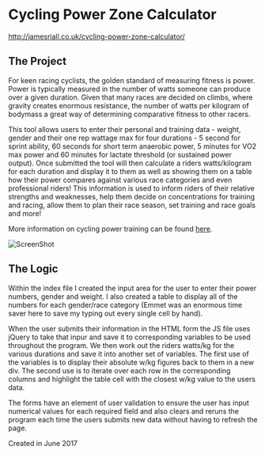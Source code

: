 # Cycling Power Zone Calculator

http://jamesriall.co.uk/cycling-power-zone-calculator/

## The Project

For keen racing cyclists, the golden standard of measuring fitness is power. Power is typically measured in the number of watts someone can produce over a given duration. Given that many races are decided on climbs, where gravity creates enormous resistance, the number of watts per kilogram of bodymass a great way of determining comparative fitness to other racers.

This tool allows users to enter their personal and training data - weight, gender and their one rep wattage max for four durations - 5 second for sprint ability, 60 seconds for short term anaerobic power, 5 minutes for VO2 max power and 60 minutes for lactate threshold (or sustained power output). Once submitted the tool will then calculate a riders watts/kilogram for each duration and display it to them as well as showing them on a table how their power compares against various race categories and even professional riders! This information is used to inform riders of their relative strengths and weaknesses, help them decide on concentrations for training and racing, allow them to plan their race season, set training and race goals and more!

More information on cycling power training can be found <a href="http://home.trainingpeaks.com/blog/article/power-training-levels">here</a>.

![ScreenShot](http://res.cloudinary.com/jamesriall/image/upload/v1469029676/power_oa7ojo.png)

## The Logic

Within the index file I created the input area for the user to enter their power numbers, gender and weight. I also created a table to display all of the numbers for each gender/race category (Emmet was an enormous time saver here to save my typing out every single cell by hand).

When the user submits their information in the HTML form the JS file uses jQuery to take that inpur and save it to corresponding variables to be used throughout the program. We then work out the riders watts/kg for the various durations and save it into another set of variables. The first use of the variables is to display their absolute w/kg figures back to them in a new div. The second use is to iterate over each row in the corresponding columns and highlight the table cell with the closest w/kg value to the users data.

The forms have an element of user validation to ensure the user has input numerical values for each required field and also clears and reruns the program each time the users submits new data without having to refresh the page.

Created in June 2017